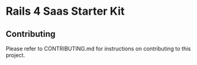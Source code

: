 # Rails 4 Saas Starter Kit

## Contributing

Please refer to CONTRIBUTING.md for instructions on contributing to this project.